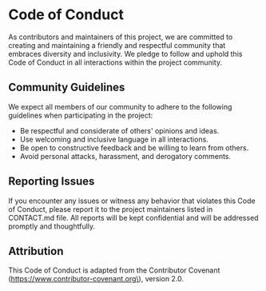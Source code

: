 # Code of Conduct

As contributors and maintainers of this project, we are committed to creating and maintaining a friendly and respectful community that embraces diversity and inclusivity. We pledge to follow and uphold this Code of Conduct in all interactions within the project community.

## Community Guidelines

We expect all members of our community to adhere to the following guidelines when participating in the project:

- Be respectful and considerate of others' opinions and ideas.
- Use welcoming and inclusive language in all interactions.
- Be open to constructive feedback and be willing to learn from others.
- Avoid personal attacks, harassment, and derogatory comments.

## Reporting Issues

If you encounter any issues or witness any behavior that violates this Code of Conduct, please report it to the project maintainers listed in CONTACT.md file. All reports will be kept confidential and will be addressed promptly and thoughtfully.

## Attribution

This Code of Conduct is adapted from the Contributor Covenant (https://www.contributor-covenant.org\), version 2.0.
